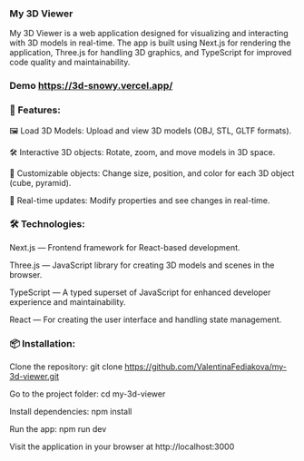 ### My 3D Viewer

My 3D Viewer is a web application designed for visualizing and interacting with 3D models in real-time. The app is built using Next.js for rendering the application, Three.js for handling 3D graphics, and TypeScript for improved code quality and maintainability.

### Demo https://3d-snowy.vercel.app/

### 🚀 Features:

🖼️ Load 3D Models: Upload and view 3D models (OBJ, STL, GLTF formats).

🛠️ Interactive 3D objects: Rotate, zoom, and move models in 3D space.

🎨 Customizable objects: Change size, position, and color for each 3D object (cube, pyramid).

🔄 Real-time updates: Modify properties and see changes in real-time.


### 🛠️ Technologies:

Next.js — Frontend framework for React-based development.

Three.js — JavaScript library for creating 3D models and scenes in the browser.

TypeScript — A typed superset of JavaScript for enhanced developer experience and maintainability.

React — For creating the user interface and handling state management.


### 📦 Installation:

Clone the repository:
git clone https://github.com/ValentinaFediakova/my-3d-viewer.git

Go to the project folder:
cd my-3d-viewer

Install dependencies:
npm install

Run the app:
npm run dev

Visit the application in your browser at http://localhost:3000

